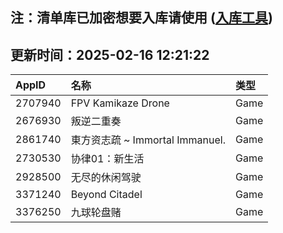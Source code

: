 ## 注：清单库已加密想要入库请使用 ([入库工具](https://github.com/BlankTMing/ManifestAutoUpdate/releases))

## 更新时间：2025-02-16 12:21:22
| AppID | 名称 | 类型  |
| :-------------------- | :----------------------------- | :----------- |
| 2707940 | FPV Kamikaze Drone| Game |
| 2676930 | 叛逆二重奏| Game |
| 2861740 | 東方资志疏 ~ Immortal Immanuel.| Game |
| 2730530 | 协律01：新生活| Game |
| 2928500 | 无尽的休闲驾驶| Game |
| 3371240 | Beyond Citadel| Game |
| 3376250 | 九球轮盘赌| Game |
